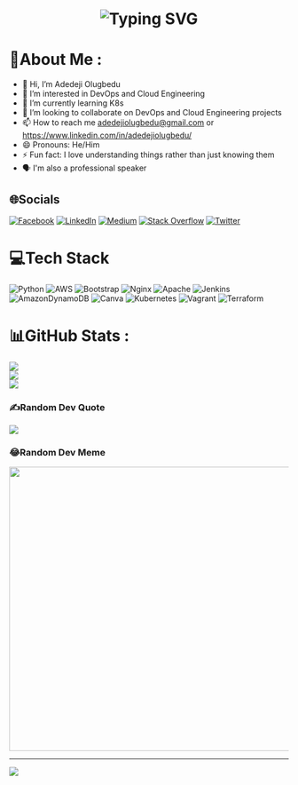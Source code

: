 <div align="center">
    <h1>
        <img src="https://readme-typing-svg.herokuapp.com?font=Jetbrains+mono&size=40&duration=3000&color=33FF33&center=true&vCenter=true&width=435&lines=Hey+There+👋..;..I'm+Deji..;..This+is..;..my+Github..;" alt="Typing SVG"/>
    </h1>
</div>

# 💫About Me :
- 👋 Hi, I’m Adedeji Olugbedu
- 👀 I’m interested in DevOps and Cloud Engineering
- 🌱 I’m currently learning K8s
- 💞️ I’m looking to collaborate on DevOps and Cloud Engineering projects
- 📫 How to reach me adedejiolugbedu@gmail.com or https://www.linkedin.com/in/adedejiolugbedu/
- 😄 Pronouns: He/Him
- ⚡ Fun fact: I love understanding things rather than just knowing them
- 🗣 I'm also a professional speaker

## 🌐Socials
[![Facebook](https://img.shields.io/badge/Facebook-%231877F2.svg?logo=Facebook&logoColor=white)](https://facebook.com/olugbedu.adedeji) [![LinkedIn](https://img.shields.io/badge/LinkedIn-%230077B5.svg?logo=linkedin&logoColor=white)](https://linkedin.com/in/adedejiolugbedu) [![Medium](https://img.shields.io/badge/Medium-12100E?logo=medium&logoColor=white)](https://medium.com/@adedejiolugbedu) [![Stack Overflow](https://img.shields.io/badge/-Stackoverflow-FE7A16?logo=stack-overflow&logoColor=white)](https://stackoverflow.com/users/25493580) [![Twitter](https://img.shields.io/badge/Twitter-%231DA1F2.svg?logo=Twitter&logoColor=white)](https://twitter.com/dejiolugbedu) 

# 💻Tech Stack
![Python](https://img.shields.io/badge/python-3670A0?style=for-the-badge&logo=python&logoColor=ffdd54) ![AWS](https://img.shields.io/badge/AWS-%23FF9900.svg?style=for-the-badge&logo=amazon-aws&logoColor=white) ![Bootstrap](https://img.shields.io/badge/bootstrap-%23563D7C.svg?style=for-the-badge&logo=bootstrap&logoColor=white) ![Nginx](https://img.shields.io/badge/nginx-%23009639.svg?style=for-the-badge&logo=nginx&logoColor=white) ![Apache](https://img.shields.io/badge/apache-%23D42029.svg?style=for-the-badge&logo=apache&logoColor=white) ![Jenkins](https://img.shields.io/badge/jenkins-%232C5263.svg?style=for-the-badge&logo=jenkins&logoColor=white) ![AmazonDynamoDB](https://img.shields.io/badge/Amazon%20DynamoDB-4053D6?style=for-the-badge&logo=Amazon%20DynamoDB&logoColor=white) ![Canva](https://img.shields.io/badge/Canva-%2300C4CC.svg?style=for-the-badge&logo=Canva&logoColor=white) ![Kubernetes](https://img.shields.io/badge/kubernetes-%23326ce5.svg?style=for-the-badge&logo=kubernetes&logoColor=white) ![Vagrant](https://img.shields.io/badge/vagrant-%231563FF.svg?style=for-the-badge&logo=vagrant&logoColor=white) ![Terraform](https://img.shields.io/badge/terraform-%235835CC.svg?style=for-the-badge&logo=terraform&logoColor=white)
# 📊GitHub Stats :
![](https://github-readme-stats.vercel.app/api?username=olugbedu&theme=blueberry&hide_border=false&include_all_commits=false&count_private=true)<br/>
![](https://github-readme-streak-stats.herokuapp.com/?user=olugbedu&theme=blueberry&hide_border=false)<br/>
![](https://github-readme-stats.vercel.app/api/top-langs/?username=olugbedu&theme=blueberry&hide_border=false&include_all_commits=false&count_private=true&layout=compact)

### ✍️Random Dev Quote
![](https://quotes-github-readme.vercel.app/api?type=horizontal&theme=radical)

### 😂Random Dev Meme
<img src="https://random-memer.herokuapp.com/" width="512px"/>

---
[![](https://visitcount.itsvg.in/api?id=olugbedu&icon=0&color=0)](https://visitcount.itsvg.in)
